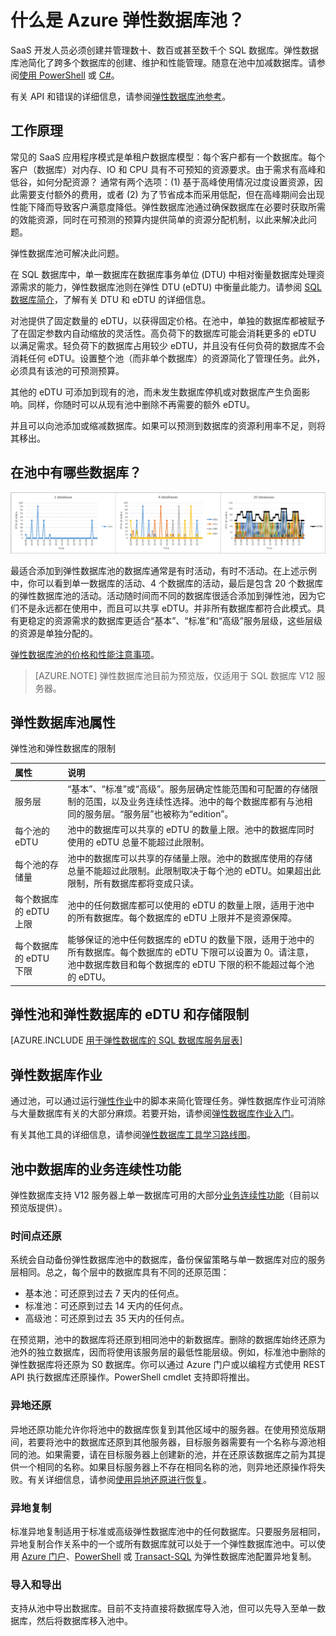 <properties
	pageTitle="SQL 数据库的弹性数据库池 | Azure"
	description="可通过使用池管理成百上千个数据库可通过池分发一组性能单位的一个价格。可随心所欲地移入或移出数据。"
	keywords="弹性数据库,sql 数据库"
	services="sql-database"
	documentationCenter=""
	authors="sidneyh"
	manager="jhubbard"
	editor="cgronlun"/>

<tags
	ms.service="sql-database"
	ms.date="04/04/2016"
	wacn.date="05/16/2016" />


# 什么是 Azure 弹性数据库池？

SaaS 开发人员必须创建并管理数十、数百或甚至数千个 SQL 数据库。弹性数据库池简化了跨多个数据库的创建、维护和性能管理。随意在池中加减数据库。请参阅[使用 PowerShell](/documentation/articles/sql-database-elastic-pool-create-powershell) 或 [C#](/documentation/articles/sql-database-elastic-pool-csharp)。

有关 API 和错误的详细信息，请参阅[弹性数据库池参考](/documentation/articles/sql-database-elastic-pool-reference)。

## 工作原理

常见的 SaaS 应用程序模式是单租户数据库模型：每个客户都有一个数据库。每个客户（数据库）对内存、IO 和 CPU 具有不可预知的资源要求。由于需求有高峰和低谷，如何分配资源？ 通常有两个选项：(1) 基于高峰使用情况过度设置资源，因此需要支付额外的费用，或者 (2) 为了节省成本而采用低配，但在高峰期间会出现性能下降而导致客户满意度降低。弹性数据库池通过确保数据库在必要时获取所需的效能资源，同时在可预测的预算内提供简单的资源分配机制，以此来解决此问题。

弹性数据库池可解决此问题。

在 SQL 数据库中，单一数据库在数据库事务单位 (DTU) 中相对衡量数据库处理资源需求的能力，弹性数据库池则在弹性 DTU (eDTU) 中衡量此能力。请参阅 [SQL 数据库简介](/documentation/articles/sql-database-technical-overview/#understand-dtus)，了解有关 DTU 和 eDTU 的详细信息。

对池提供了固定数量的 eDTU，以获得固定价格。在池中，单独的数据库都被赋予了在固定参数内自动缩放的灵活性。高负荷下的数据库可能会消耗更多的 eDTU 以满足需求。轻负荷下的数据库占用较少 eDTU，并且没有任何负荷的数据库不会消耗任何 eDTU。设置整个池（而非单个数据库）的资源简化了管理任务。此外，必须具有该池的可预测预算。

其他的 eDTU 可添加到现有的池，而未发生数据库停机或对数据库产生负面影响。同样，你随时可以从现有池中删除不再需要的额外 eDTU。

并且可以向池添加或缩减数据库。如果可以预测到数据库的资源利用率不足，则将其移出。

## 在池中有哪些数据库？

![弹性数据库池中共享 eDTU 的 SQL 数据库。][1]

最适合添加到弹性数据库池的数据库通常是有时活动，有时不活动。在上述示例中，你可以看到单一数据库的活动、4 个数据库的活动，最后是包含 20 个数据库的弹性数据库池的活动。活动随时间而不同的数据库很适合添加到弹性池，因为它们不是永远都在使用中，而且可以共享 eDTU。并非所有数据库都符合此模式。具有更稳定的资源需求的数据库更适合“基本”、“标准”和“高级”服务层级，这些层级的资源是单独分配的。

[弹性数据库池的价格和性能注意事项](/documentation/articles/sql-database-elastic-pool-guidance)。


> [AZURE.NOTE] 弹性数据库池目前为预览版，仅适用于 SQL 数据库 V12 服务器。

## 弹性数据库池属性
弹性池和弹性数据库的限制

| 属性 | 说明 |
| :-- | :-- |
| 服务层 | “基本”、“标准”或“高级”。服务层确定性能范围和可配置的存储限制的范围，以及业务连续性选择。池中的每个数据库都有与池相同的服务层。“服务层”也被称为“edition”。|
| 每个池的 eDTU | 池中的数据库可以共享的 eDTU 的数量上限。池中的数据库同时使用的 eDTU 总量不能超过此限制。 |
| 每个池的存储量 | 池中的数据库可以共享的存储量上限。池中的数据库使用的存储总量不能超过此限制。此限制取决于每个池的 eDTU。如果超出此限制，所有数据库都将变成只读。 |
| 每个数据库的 eDTU 上限 | 池中的任何数据库都可以使用的 eDTU 的数量上限，适用于池中的所有数据库。每个数据库的 eDTU 上限并不是资源保障。 |
| 每个数据库的 eDTU 下限 | 能够保证的池中任何数据库的 eDTU 的数量下限，适用于池中的所有数据库。每个数据库的 eDTU 下限可以设置为 0。请注意，池中数据库数目和每个数据库的 eDTU 下限的积不能超过每个池的 eDTU。 |


## 弹性池和弹性数据库的 eDTU 和存储限制


[AZURE.INCLUDE [用于弹性数据库的 SQL 数据库服务层表](../includes/sql-database-service-tiers-table-elastic-db-pools.md)]

## 弹性数据库作业

通过池，可以通过运行[弹性作业](/documentation/articles/sql-database-elastic-jobs-overview)中的脚本来简化管理任务。弹性数据库作业可消除与大量数据库有关的大部分麻烦。若要开始，请参阅[弹性数据库作业入门](/documentation/articles/sql-database-elastic-jobs-getting-started)。

有关其他工具的详细信息，请参阅[弹性数据库工具学习路线图](https://azure.microsoft.com/documentation/learning-paths/sql-database-elastic-scale)。

## 池中数据库的业务连续性功能

弹性数据库支持 V12 服务器上单一数据库可用的大部分[业务连续性功能](/documentation/articles/sql-database-business-continuity)（目前以预览版提供）。

### 时间点还原

系统会自动备份弹性数据库池中的数据库，备份保留策略与单一数据库对应的服务层相同。总之，每个层中的数据库具有不同的还原范围：

* 基本池：可还原到过去 7 天内的任何点。
* 标准池：可还原到过去 14 天内的任何点。
* 高级池：可还原到过去 35 天内的任何点。

在预览期，池中的数据库将还原到相同池中的新数据库。删除的数据库始终还原为池外的独立数据库，因而将使用该服务层的最低性能层级。例如，标准池中删除的弹性数据库将还原为 S0 数据库。你可以通过 Azure 门户或以编程方式使用 REST API 执行数据库还原操作。PowerShell cmdlet 支持即将推出。

### 异地还原

异地还原功能允许你将池中的数据库恢复到其他区域中的服务器。在使用预览版期间，若要将池中的数据库还原到其他服务器，目标服务器需要有一个名称与源池相同的池。如果需要，请在目标服务器上创建新的池，并在还原该数据库之前为其提供一个相同的名称。如果目标服务器上不存在相同名称的池，则异地还原操作将失败。有关详细信息，请参阅[使用异地还原进行恢复](/documentation/articles/sql-database-disaster-recovery/#recover-using-geo-restore)。


### 异地复制

标准异地复制适用于标准或高级弹性数据库池中的任何数据库。只要服务层相同，异地复制合作关系中的一个或所有数据库就可以处于一个弹性数据库池中。可以使用 [Azure 门户](/documentation/articles/sql-database-geo-replication-portal)、[PowerShell](/documentation/articles/sql-database-geo-replication-powershell) 或 [Transact-SQL](/documentation/articles/sql-database-geo-replication-transact-sql) 为弹性数据库池配置异地复制。

### 导入和导出

支持从池中导出数据库。目前不支持直接将数据库导入池，但可以先导入至单一数据库，然后将数据库移入池中。


<!--Image references-->
[1]: ./media/sql-database-elastic-pool/databases.png

<!---HONumber=Mooncake_0509_2016-->
